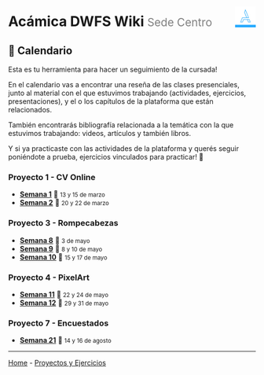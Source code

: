 <div style="float: right; padding-top: 1.85em;">
  <img style="width: 3em" src="/assets/acamica.jpg">
</div>

# Acámica DWFS Wiki <span style="font-weight: normal; font-size: 0.8em; color: grey;">Sede Centro</span>

## 📅 Calendario 

Esta es tu herramienta para hacer un seguimiento de la cursada!

En el calendario vas a encontrar una reseña de las clases presenciales, junto al material con el que estuvimos trabajando (actividades, ejercicios, presentaciones), y el o los capítulos de la plataforma que están relacionados.

También encontrarás bibliografía relacionada a la temática con la que estuvimos trabajando: videos, artículos y también libros.

Y si ya practicaste con las actividades de la plataforma y querés seguir poniéndote a prueba, ejercicios vinculados para practicar! 🚀

<!--
### Introducción

* [Semana 0 - Introducción a Internet](/semana-00.md)

### Trabajo Práctico 2 - HomeBanking -->

### Proyecto 1 - CV Online

* [**Semana 1**](semana-01.md) 📆 <small>13 y 15 de marzo</small>
* [**Semana 2**](semana-02.md) 📆 <small>20 y 22 de marzo</small>

### Proyecto 3 - Rompecabezas

* [**Semana 8**](semana-08.md) 📆 <small>3 de mayo</small>
* [**Semana 9**](semana-09.md) 📆 <small>8 y 10 de mayo</small>
* [**Semana 10**](semana-10.md) 📆 <small>15 y 17 de mayo</small>

### Proyecto 4 - PixelArt

* [**Semana 11**](semana-11.md) 📆 <small>22 y 24 de mayo</small>
* [**Semana 12**](semana-12.md) 📆 <small>29 y 31 de mayo</small>

### Proyecto 7 - Encuestados

* [**Semana 21**](semana-21.md) 📆 <small>14 y 16 de agosto</small>

----

[Home](/readme.md) - [Proyectos y Ejercicios](/proyectos-y-ejercicios.md)